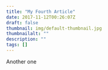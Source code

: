 ```yaml
---
title: "My Fourth Article"
date: 2017-11-12T00:26:07Z
draft: false
thumbnail: img/default-thumbnail.jpg
thumbnailalt: ""
description: ""
tags: []
---
```


Another one